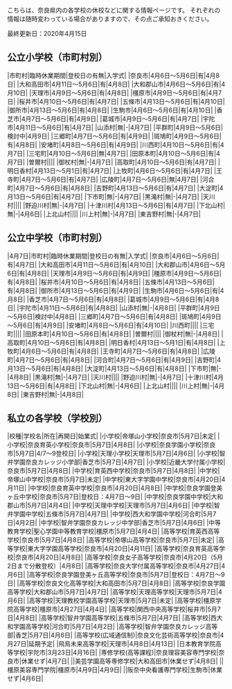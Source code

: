 こちらは、奈良県内の各学校の休校などに関する情報ページです。
それぞれの情報は随時変わっている場合がありますので、その点ご承知おきください。

最終更新日：2020年4月15日

## 公立小学校（市町村別）

|市町村|臨時休業期間|登校日の有無|入学式|
|奈良市|4月6日～5月6日|有|4月8日|
|大和高田市|4月11日～5月6日|有|4月8日|
|大和郡山市|4月6日～5月6日|有|4月10日|
|天理市|4月9日～5月6日|有|4月8日|
|橿原市|4月9日～5月6日|有|4月7日|
|桜井市|4月10日～5月6日|有|4月7日|
|五條市|4月13日～5月6日|有|4月10日|
|御所市|4月13日～5月6日|有|4月8日|
|生駒市|4月6日～5月6日|有|4月10日|
|香芝市|4月7日～5月6日|有|4月9日|
|葛城市|4月9日～5月6日|有|4月7日|
|宇陀市|4月11日～5月6日|有|4月7日|
|山添村|無|-|4月7日|
|平群町|4月9日～5月6日|検討中|4月9日|
|三郷町|4月7日～5月6日|有|4月9日|
|斑鳩町|4月9日～5月6日|有|4月8日|
|安堵町|4月8日～5月6日|有|4月9日|
|川西町|4月10日～5月6日|有|4月7日|
|三宅町|4月10日～5月6日|無|4月7日|
|田原本町|4月10日～5月6日|有|4月7日|
|曽爾村||||
|御杖村|無|-|4月7日|
|高取町|4月10日～5月6日|有|4月7日|
|明日香村|4月13日～5月1日|有|4月7日|
|上牧町|4月6日～5月6日|有|4月7日|
|王寺町|4月7日～5月6日|有|4月7日|
|広陵町|4月7日～5月6日|無|4月7日|
|河合町|4月7日～5月6日|有|4月8日|
|吉野町|4月13日～5月6日|有|4月7日|
|大淀町|4月13日～5月6日|有|4月7日|
|下市町|無|-|4月7日|
|黒滝村|無|-|4月7日|
|天川村||||
|野迫川村|無|-|4月7日|
|十津川村|4月13日～5月6日|有|4月7日|
|下北山村|無|-|4月6日|
|上北山村||||
|川上村|無|-|4月7日|
|東吉野村|無|-|4月7日|

## 公立中学校（市町村別）

|4月7日|市町村|臨時休業期間|登校日の有無|入学式|
|奈良市|4月6日～5月6日|有|4月7日|
|大和高田市|4月11日～5月6日|有|4月10日|
|大和郡山市|4月6日～5月6日|有|4月8日|
|天理市|4月9日～5月6日|有|4月9日|
|橿原市|4月9日～5月6日|有|4月8日|
|桜井市|4月10日～5月6日|有|4月8日|
|五條市|4月13日～5月6日|有|4月8日|
|御所市|4月13日～5月6日|有|4月9日|
|生駒市|4月6日～5月6日|有|4月8日|
|香芝市|4月7日～5月6日|有|4月8日|
|葛城市|4月9日～5月6日|有|4月8日|
|宇陀市|4月11日～5月6日|有|4月8日|
|山添村|無|-|4月8日|
|平群町|4月9日～5月6日|検討中|4月8日|
|三郷町|4月7日～5月6日|有|4月8日|
|斑鳩町|4月9日～5月6日|有|4月9日|
|安堵町|4月8日～5月6日|有|4月10日|
|川西町||||
|三宅町||||
|田原本町|4月10日～5月6日|有|4月8日|
|曽爾村||||
|御杖村|無|-|4月8日|
|高取町|4月10日～5月6日|有|4月8日|
|明日香村|4月13日～5月1日|有|4月8日|
|上牧町|4月6日～5月6日|有|4月8日|
|王寺町|4月7日～5月6日|有|4月8日|
|広陵町|4月7日～5月6日|有|4月8日|
|河合町|4月7日～5月6日|有|4月9日|
|吉野町|4月13日～5月6日|有|4月8日|
|大淀町|4月13日～5月6日|有|4月8日|
|下市町|無|-|4月8日|
|黒滝村|無|-|4月7日|
|天川村||||
|野迫川村|無|-|4月7日|
|十津川村|4月13日～5月6日|有|4月8日|
|下北山村|無|-|4月6日|
|上北山村||||
|川上村|無|-|4月8日|
|東吉野村|無|-|4月8日|

## 私立の各学校（学校別）

|校種|学校名|所在|再開日|始業式|
|小学校|帝塚山小学校|奈良市|5月7日|未定|
|小学校|奈良育英小学校|奈良市|5月7日|4月8日|
|小学校|奈良学園小学校|奈良市|5月7日|4/7～9登校日|
|小学校|天理小学校|天理市|5月7日|4月6日|
|小学校|智弁学園奈良カレッジ小学部|香芝市|5月7日|4月7日|
|小学校|近畿大学付属小学校|奈良市|5月7日|4月8日|
|中学校|育英西中学校|奈良市|5月7日|4月8日|
|中学校|帝塚山中学校|奈良市|5月7日|未定|
|中学校|東大字学園中学校|奈良市|4月20日|4月11日|
|中学校|奈良育英中学校|奈良市|4月20日|4月8日|
|中学校|奈良学園登美ヶ丘中学校|奈良市|5月7日|登校日：4月7日～9日|
|中学校|奈良学園中学校|大和郡山市|5月7日|4月4日|
|中学校|天理中学校|天理市|5月7日|4月6日|
|中学校|智弁学園中学校|五條市|5月7日|4月7日|
|中学校|西大和学園中学校|河合町|5月7日|4月2日|
|中学校|智弁学園奈良カレッジ中学部|香芝市|5月7日|4月6日|
|中等教育学校|聖心学園中等教育学校|橿原市|5月7日|4月4日|
|高等学校|育英西高等学校|奈良市|5月7日|4月8日|
|高等学校|帝塚山高等学校|奈良市|5月7日|未定|
|高等学校|東大字学園高等学校|奈良市|4月20日|4月11日|
|高等学校|奈良育英高等学校|奈良市|4月20日|4月8日|
|高等学校|奈良女子高等学校|奈良市|4月20日（5月2日まで分散登校）|4月8日|
|高等学校|奈良大学付属高等学校|奈良市|4月27日|4月6日|
|高等学校|奈良学園登美ヶ丘高等学校|奈良市|5月7日|登校日：4月7日～9日|
|高等学校|奈良文化高等学校|大和高田市|5月7日|4月8日|
|高等学校|奈良学園高等学校|大和郡山市|5月7日|4月7日|
|高等学校|天理高等学校|天理市|5月7日|4月6日|
|高等学校|天理教校学園高等学校|天理市|5月7日|未定|
|高等学校|橿原学院高等学校|橿原市|4月27日|4月4日|
|高等学校|関西中央高等学校|桜井市|5月7日|4月8日|
|高等学校|智弁学園高等学校|五條市|5月7日|4月7日|
|高等学校|西大和学園高等学校|河合町|5月7日|4月2日|
|高等学校|智弁学園奈良カレッジ高等部|香芝|5月7日|4月6日|
|高等学校(広域通信制)|奈良文化芸術高等学校|奈良市|4月27日|延期予定|
|飛鳥未来高等学校|天理市|4月8日|4月13日|
|日本教育学院高等学校|宇陀市|3月23日|4月16日|
|専修学校(高等課程)|奈良理容美容専門学校|奈良市|休業せず|4月7日|
||美芸学園高等専修学校|大和高田市|休業せず|4月8日|
||橿原美容専門学院|橿原市|4月9日|4月9日|
||阪奈中央看護専門学校|生駒市|休業せず|4月6日|
